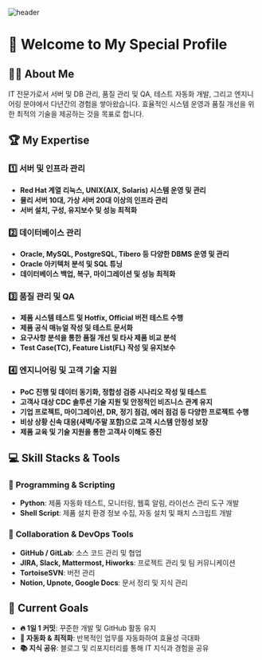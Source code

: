 ![header](https://capsule-render.vercel.app/api?type=Speech&color=1E90FF&height=300&section=header&text=I%20keep%20going,%20no%20matter%20what.&fontSize=60)

# 🚀 Welcome to My Special Profile

## 👨‍💻 About Me
IT 전문가로서 서버 및 DB 관리, 품질 관리 및 QA, 테스트 자동화 개발, 그리고 엔지니어링 분야에서 다년간의 경험을 쌓아왔습니다. 
효율적인 시스템 운영과 품질 개선을 위한 최적의 기술을 제공하는 것을 목표로 합니다.

## 🏆 **My Expertise**

### 1️⃣ 서버 및 인프라 관리
- **Red Hat 계열 리눅스, UNIX(AIX, Solaris) 시스템 운영 및 관리**
- **물리 서버 10대, 가상 서버 20대 이상의 인프라 관리**
- **서버 설치, 구성, 유지보수 및 성능 최적화**

### 2️⃣ 데이터베이스 관리
- **Oracle, MySQL, PostgreSQL, Tibero 등 다양한 DBMS 운영 및 관리**
- **Oracle 아키텍처 분석 및 SQL 튜닝**
- **데이터베이스 백업, 복구, 마이그레이션 및 성능 최적화**

### 3️⃣ 품질 관리 및 QA
- **제품 시스템 테스트 및 Hotfix, Official 버전 테스트 수행**
- **제품 공식 매뉴얼 작성 및 테스트 문서화**
- **요구사항 분석을 통한 품질 개선 및 타사 제품 비교 분석**
- **Test Case(TC), Feature List(FL) 작성 및 유지보수**

### 4️⃣ 엔지니어링 및 고객 기술 지원
- **PoC 진행 및 데이터 동기화, 정합성 검증 시나리오 작성 및 테스트**
- **고객사 대상 CDC 솔루션 기술 지원 및 안정적인 비즈니스 관계 유지**
- **기업 프로젝트, 마이그레이션, DR, 정기 점검, 에러 점검 등 다양한 프로젝트 수행**
- **비상 상황 신속 대응(새벽/주말 포함)으로 고객 시스템 안정성 보장**
- **제품 교육 및 기술 지원을 통한 고객사 이해도 증진**

## 💻 **Skill Stacks & Tools**

### 🔹 **Programming & Scripting**
- **Python**: 제품 자동화 테스트, 모니터링, 웹훅 알림, 라이선스 관리 도구 개발
- **Shell Script**: 제품 설치 환경 정보 수집, 자동 설치 및 패치 스크립트 개발

### 🔹 **Collaboration & DevOps Tools**
- **GitHub / GitLab**: 소스 코드 관리 및 협업
- **JIRA, Slack, Mattermost, Hiworks**: 프로젝트 관리 및 팀 커뮤니케이션
- **TortoiseSVN**: 버전 관리
- **Notion, Upnote, Google Docs**: 문서 정리 및 지식 관리

## 🎯 **Current Goals**
- **🔥 1일 1 커밋**: 꾸준한 개발 및 GitHub 활동 유지
- **🤖 자동화 & 최적화**: 반복적인 업무를 자동화하여 효율성 극대화
- **📚 지식 공유**: 블로그 및 리포지터리를 통해 IT 지식과 경험을 공유
